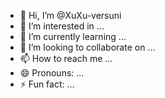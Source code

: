 - 👋 Hi, I’m @XuXu-versuni
- 👀 I’m interested in ...
- 🌱 I’m currently learning ...
- 💞️ I’m looking to collaborate on ...
- 📫 How to reach me ...
- 😄 Pronouns: ...
- ⚡ Fun fact: ...

<!---
XuXu-versuni/XuXu-versuni is a ✨ special ✨ repository because its `README.md` (this file) appears on your GitHub profile.
You can click the Preview link to take a look at your changes.
--->
